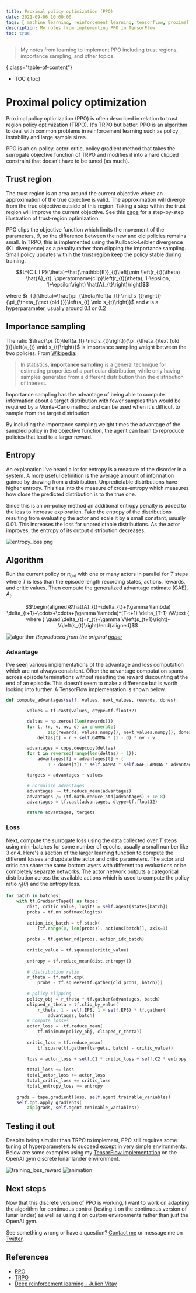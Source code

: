 ```yaml
---
title: Proximal policy optimization (PPO)
date: 2021-09-06 10:00:00
tags: [ machine learning, reinforcement learning, tensorflow, proximal policy optimization (PPO)]
description: My notes from implementing PPO in TensorFlow
toc: true
---
```


> My notes from learning to implement PPO including trust regions, importance sampling, and other topics.

<!--more-->

{:class="table-of-content"}
* TOC
{:toc}

# Proximal policy optimization

Proximal policy optimization (PPO) is often described in relation to trust region policy optimization (TRPO). It's TRPO but better. PPO is an algorithm to deal with common problems in reinforcement learning such as policy instability and large sample sizes.

PPO is an on-policy, actor-critic, policy gradient method that takes the surrogate objective function of TRPO and modifies it into a hard clipped constraint that doesn't have to be tuned (as much).

## Trust region

The trust region is an area around the current objective where an approximation of the true objective is valid. The approximation will diverge from the true objective outside of this region. Taking a step within the trust region will improve the current objective. See this [page](http://www.applied-mathematics.net/optimization/optimizationIntro.html) for a step-by-step illustration of trust-region optimization.

PPO clips the objective function which limits the movement of the parameters, $\theta$, so the difference between the new and old policies remains small. In TRPO, this is implemented using the Kullback-Leibler divergence (KL divergence) as a penalty rather than clipping the importance sampling. Small policy updates within the trust region keep the policy stable during training.

$$L^{C L I P}(\theta)=\hat{\mathbb{E}}_{t}\left[\min \left(r_{t}(\theta) \hat{A}_{t}, \operatorname{clip}\left(r_{t}(\theta), 1-\epsilon, 1+\epsilon\right) \hat{A}_{t}\right)\right]$$

where $r_{t}(\theta)=\frac{\pi_{\theta}\left(a_{t} \mid s_{t}\right)}{\pi_{\theta_{\text {old }}}\left(a_{t} \mid s_{t}\right)}$ and $\epsilon$ is a hyperparameter, usually around 0.1 or 0.2

## Importance sampling

The ratio $\frac{\pi_{0}\left(a_{t} \mid s_{t}\right)}{\pi_{\theta_{\text {old }}}\left(a_{t} \mid s_{t}\right)}$ is importance sampling weight between the two policies. From [Wikipedia](https://en.wikipedia.org/wiki/Importance_sampling):

> In statistics, **importance sampling** is a general technique for estimating properties of a particular distribution, while only having samples generated from a different distribution than the distribution of interest.

Importance sampling has the advantage of being able to compute information about a target distribution with fewer samples than would be required by a Monte-Carlo method and can be used when it's difficult to sample from the target distribution.

By including the importance sampling weight times the advantage of the sampled policy in the objective function, the agent can learn to reproduce policies that lead to a larger reward.

## Entropy

An explanation I've heard a lot for entropy is a measure of the disorder in a system. A more useful definition is the average amount of information gained by drawing from a distribution. Unpredictable distributions have higher entropy. This ties into the measure of cross-entropy which measures how close the predicted distribution is to the true one.

Since this is an on-policy method an additional entropy penalty is added to the loss to increase exploration. Take the entropy of the distributions resulting from evaluating the actor and scale it by a small constant, usually 0.01. This increases the loss for unpredictable distributions. As the actor improves, the entropy of its output distribution decreases.

![entropy_loss.png](/assets/images/ppo/entropy_loss.png)

## Algorithm

Run the current policy or $\pi_\text{old}$ with one or many actors in parallel for $T$ steps where $T$ is less than the episode length recording states, actions, rewards, and critic values. Then compute the generalized advantage estimate (GAE), $\hat{A}_t$.

$$\begin{aligned}&\hat{A}_{t}=\delta_{t}+(\gamma \lambda) \delta_{t+1}+\cdots+\cdots+(\gamma \lambda)^{T-t+1} \delta_{T-1} \\&\text { where } \quad \delta_{t}=r_{t}+\gamma V\left(s_{t+1}\right)-V\left(s_{t}\right)\end{aligned}$$

![algorithm](/assets/images/ppo/algorithm.png)
*Reproduced from the original [paper](http://arxiv.org/abs/1707.06347)*

### Advantage

I've seen various implementations of the advantage and loss computation which are not always consistent. Often the advantage computation spans across episode terminations without resetting the reward discounting at the end of an episode. This doesn't seem to make a difference but is worth looking into further. A TensorFlow implementation is shown below.

```python
def compute_advantages(self, values, next_values, rewards, dones):

        values = tf.cast(values, dtype=tf.float32)

        deltas = np.zeros((len(rewards)))
        for t, (r, v, nv, d) in enumerate(
                zip(rewards, values.numpy(), next_values.numpy(), dones)):
            deltas[t] = r + self.GAMMA * (1 - d) * nv - v

        advantages = copy.deepcopy(deltas)
        for t in reversed(range(len(deltas) - 1)):
            advantages[t] = advantages[t] + (
                1 - dones[t]) * self.GAMMA * self.GAE_LAMBDA * advantages[t + 1]

        targets = advantages + values

        # normalize advantages
        advantages -= tf.reduce_mean(advantages)
        advantages /= (tf.math.reduce_std(advantages) + 1e-8)
        advantages = tf.cast(advantages, dtype=tf.float32)

        return advantages, targets
```

### Loss

Next, compute the surrogate loss using the data collected over $T$ steps using mini-batches for some number of epochs, usually a small number like 3 or 4. Here's a section of the larger learning function to compute the different losses and update the actor and critic parameters. The actor and critic can share the same bottom layers with different top evaluations or be completely separate networks. The actor network outputs a categorical distribution across the available actions which is used to compute the policy ratio $r_t(\theta)$ and the entropy loss.

```python
for batch in batches:
	with tf.GradientTape() as tape:
	    dist, critic_value, logits = self.agent(states[batch])
	    probs = tf.nn.softmax(logits)
	
	    action_idx_batch = tf.stack(
	        [tf.range(0, len(probs)), actions[batch]], axis=1)
	
	    probs = tf.gather_nd(probs, action_idx_batch)
	
	    critic_value = tf.squeeze(critic_value)
	
	    entropy = tf.reduce_mean(dist.entropy())
	
	    # distribution ratio
	    r_theta = tf.math.exp(
	        probs - tf.squeeze(tf.gather(old_probs, batch)))
	
	    # policy clipping
	    policy_obj = r_theta * tf.gather(advantages, batch)
	    clipped_r_theta = tf.clip_by_value(
	        r_theta, 1 - self.EPS, 1 + self.EPS) * tf.gather(
	            advantages, batch)
	    # compute losses
	    actor_loss = -tf.reduce_mean(
	        tf.minimum(policy_obj, clipped_r_theta))
	
	    critic_loss = tf.reduce_mean(
	        tf.square(tf.gather(targets, batch) - critic_value))
	
	    loss = actor_loss + self.C1 * critic_loss + self.C2 * entropy
	
	    total_loss += loss
	    total_actor_loss += actor_loss
	    total_critic_loss += critic_loss
	    total_entropy_loss += entropy
	
	grads = tape.gradient(loss, self.agent.trainable_variables)
	self.opt.apply_gradients(
	    zip(grads, self.agent.trainable_variables))
```

## Testing it out

Despite being simpler than TRPO to implement, PPO still requires some tuning of hyperparameters to succeed except in very simple environments. Below are some examples using my [TensorFlow implementation](https://github.com/tims457/rl_agents) on the OpenAI gym discrete lunar lander environment. 

![training_loss_reward](/assets/images/ppo/training_loss_reward.png)
![animation](/assets/images/ppo/animation.gif)

## Next steps
Now that this discrete version of PPO is working, I want to work on adapting the algorithm for continuous control (testing it on the continuous version of lunar lander) as well as using it on custom environments rather than just the OpenAI gym.

See something wrong or have a question? [Contact me](https://forms.gle/DpsktUpr9tLkbApS6) or message me on [Twitter](https://twitter.com/tims457).

## References
- [PPO](http://arxiv.org/abs/1707.06347)
- [TRPO](https://arxiv.org/abs/1502.05477)
- [Deep reinforcement learning - Julien Vitay](https://julien-vitay.net/deeprl/)
